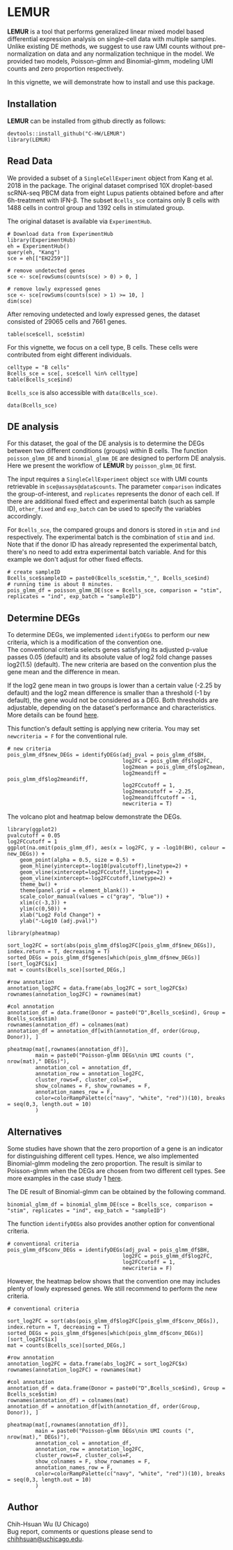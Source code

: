 # LEMUR

**LEMUR** is a tool that performs generalized linear mixed model based differential expression analysis on single-cell data with multiple samples. Unlike existing DE methods, we suggest to use raw UMI counts without pre-normalization on data and any normalization technique in the model. We provided two models, Poisson-glmm and Binomial-glmm, modeling UMI counts and zero proportion respectively.

In this vignette, we will demonstrate how to install and use this package.

## Installation

**LEMUR** can be installed from github directly as follows:
```{r}
devtools::install_github("C-HW/LEMUR")
library(LEMUR)
```

## Read Data

We provided a subset of a `SingleCellExperiment` object from Kang et al. 2018 in the package. The original dataset comprised 10X droplet-based scRNA-seq PBCM data from eight Lupus patients obtained before and after 6h-treatment with IFN-β. The subset `Bcells_sce` contains only B cells with 1488 cells in control group and 1392 cells in stimulated group. 

The original dataset is available via `ExperimentHub`.

```{r}
# Download data from ExperimentHub
library(ExperimentHub)
eh = ExperimentHub()
query(eh, "Kang")
sce = eh[["EH2259"]]

# remove undetected genes
sce <- sce[rowSums(counts(sce) > 0) > 0, ]

# remove lowly expressed genes
sce <- sce[rowSums(counts(sce) > 1) >= 10, ]
dim(sce)
```
After removing undetected and lowly expressed genes, the dataset consisted of 29065 cells and 7661 genes. 

```{r}
table(sce$cell, sce$stim)
```

For this vignette, we focus on a cell type, B cells. These cells were contributed from eight different individuals.
```{r}
celltype = "B cells"
Bcells_sce = sce[, sce$cell %in% celltype]
table(Bcells_sce$ind)
```

`Bcells_sce` is also accessible with `data(Bcells_sce)`.
```{r}
data(Bcells_sce)
```

## DE analysis

For this dataset, the goal of the DE analysis is to determine the DEGs between two different conditions 
(groups) within B cells. The function `poisson_glmm_DE` and `binomial_glmm_DE` are designed to perform 
DE analysis. Here we present the workflow of **LEMUR** by `poisson_glmm_DE` first.

The input requires a `SingleCellExperiment` object `sce` with UMI counts retrievable in 
`sce@assays@data$counts`. The parameter `comparison` indicates the group-of-interest, and 
`replicates` represents the donor of each cell. If there are additional fixed effect and experimental batch 
(such as sample ID), `other_fixed` and `exp_batch` can be used to specify the variables accordingly. 

For `Bcells_sce`, the compared groups and donors is stored in `stim` and `ind` respectively. The experimental 
batch is the combination of `stim` and `ind`. Note that if the donor ID has already represented the experimental 
batch, there's no need to add extra experimental batch variable. And for this example we don't adjust for other 
fixed effects.

```{r}
# create sampleID
Bcells_sce$sampleID = paste0(Bcells_sce$stim,"_", Bcells_sce$ind)
# running time is about 8 minutes.
pois_glmm_df = poisson_glmm_DE(sce = Bcells_sce, comparison = "stim", replicates = "ind", exp_batch = "sampleID")
```

## Determine DEGs

To determine DEGs, we implemented `identifyDEGs` to perform our new criteria, which is a modification of the convention one.  
The conventional criteria selects genes satisfying its adjusted p-value passes 0.05 (default) and its absolute value of log2 
fold change passes log2(1.5) (default). The new criteria are based on the convention plus the gene mean and the difference in mean.

If the log2 gene mean in two groups is lower than a certain value (-2.25 by default) and the log2 mean difference is smaller than a 
threshold (-1 by default), the gene would not be considered as a DEG. Both thresholds are adjustable, depending on the dataset's performance 
and characteristics. More details can be found [here](https://c-hw.github.io/DEanalysis/new_criteria.html).

This function's default setting is applying new criteria. You may set `newcriteria = F` for the conventional rule.
```{r}
# new criteria
pois_glmm_df$new_DEGs = identifyDEGs(adj_pval = pois_glmm_df$BH, 
                                     log2FC = pois_glmm_df$log2FC, 
                                     log2mean = pois_glmm_df$log2mean, 
                                     log2meandiff = pois_glmm_df$log2meandiff, 
                                     log2FCcutoff = 1,
                                     log2meancutoff = -2.25,
                                     log2meandiffcutoff = -1,
                                     newcriteria = T)
```

The volcano plot and heatmap below demonstrate the DEGs.
```{r}
library(ggplot2)
pvalcutoff = 0.05
log2FCcutoff = 1    
ggplot(na.omit(pois_glmm_df), aes(x = log2FC, y = -log10(BH), colour = new_DEGs)) +
    geom_point(alpha = 0.5, size = 0.5) +
    geom_hline(yintercept=-log10(pvalcutoff),linetype=2) +
    geom_vline(xintercept=log2FCcutoff,linetype=2) + 
    geom_vline(xintercept=-log2FCcutoff,linetype=2) +
    theme_bw() + 
    theme(panel.grid = element_blank()) + 
    scale_color_manual(values = c("gray", "blue")) +
    xlim(c(-3,3)) + 
    ylim(c(0,50)) + 
    xlab("Log2 Fold Change") + 
    ylab("-Log10 (adj.pval)")
```

```{r}
library(pheatmap)

sort_log2FC = sort(abs(pois_glmm_df$log2FC[pois_glmm_df$new_DEGs]), index.return = T, decreasing = T)
sorted_DEGs = pois_glmm_df$genes[which(pois_glmm_df$new_DEGs)][sort_log2FC$ix]
mat = counts(Bcells_sce)[sorted_DEGs,]

#row annotation
annotation_log2FC = data.frame(abs_log2FC = sort_log2FC$x)
rownames(annotation_log2FC) = rownames(mat)

#col annotation
annotation_df = data.frame(Donor = paste0("D",Bcells_sce$ind), Group = Bcells_sce$stim)
rownames(annotation_df) = colnames(mat)
annotation_df = annotation_df[with(annotation_df, order(Group, Donor)), ]

pheatmap(mat[,rownames(annotation_df)], 
         main = paste0("Poisson-glmm DEGs\nin UMI counts (", nrow(mat)," DEGs)"),
         annotation_col = annotation_df, 
         annotation_row = annotation_log2FC,
         cluster_rows=F, cluster_cols=F, 
         show_colnames = F, show_rownames = F,
         annotation_names_row = F,
         color=colorRampPalette(c("navy", "white", "red"))(10), breaks = seq(0,3, length.out = 10)
         )
```

## Alternatives

Some studies have shown that the zero proportion of a gene is an indicator for distinguishing different cell types. Hence, we also implemented Binomial-glmm modeling the zero proportion. The result is similar to Poisson-glmm when the DEGs are chosen from two different cell types. See more examples in the case study 1 [here](https://c-hw.github.io/DEanalysis/index.html#Case_study_1).

The DE result of Binomial-glmm can be obtained by the following command.
```{r}
binomial_glmm_df = binomial_glmm_DE(sce = Bcells_sce, comparison = "stim", replicates = "ind", exp_batch = "sampleID")
```

The function `identifyDEGs` also provides another option for conventional criteria.
```{r}
# conventional criteria
pois_glmm_df$conv_DEGs = identifyDEGs(adj_pval = pois_glmm_df$BH, 
                                     log2FC = pois_glmm_df$log2FC, 
                                     log2FCcutoff = 1,
                                     newcriteria = F)
```

However, the heatmap below shows that the convention one may includes plenty of lowly expressed genes. We still recommend to perform the new criteria.
```{r}
# conventional criteria

sort_log2FC = sort(abs(pois_glmm_df$log2FC[pois_glmm_df$conv_DEGs]), index.return = T, decreasing = T)
sorted_DEGs = pois_glmm_df$genes[which(pois_glmm_df$conv_DEGs)][sort_log2FC$ix]
mat = counts(Bcells_sce)[sorted_DEGs,]

#row annotation
annotation_log2FC = data.frame(abs_log2FC = sort_log2FC$x)
rownames(annotation_log2FC) = rownames(mat)

#col annotation
annotation_df = data.frame(Donor = paste0("D",Bcells_sce$ind), Group = Bcells_sce$stim)
rownames(annotation_df) = colnames(mat)
annotation_df = annotation_df[with(annotation_df, order(Group, Donor)), ]

pheatmap(mat[,rownames(annotation_df)], 
         main = paste0("Poisson-glmm DEGs\nin UMI counts (", nrow(mat)," DEGs)"),
         annotation_col = annotation_df, 
         annotation_row = annotation_log2FC,
         cluster_rows=F, cluster_cols=F, 
         show_colnames = F, show_rownames = F,
         annotation_names_row = F,
         color=colorRampPalette(c("navy", "white", "red"))(10), breaks = seq(0,3, length.out = 10)
         )
```

## Author
Chih-Hsuan Wu (U Chicago)    
Bug report, comments or questions please send to chihhsuan@uchicago.edu.
